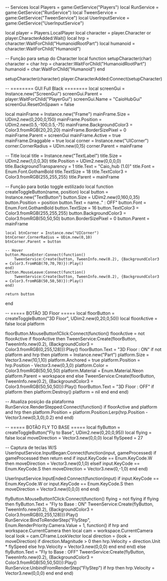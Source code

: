 -- Services
local Players = game:GetService("Players")
local RunService = game:GetService("RunService")
local TweenService = game:GetService("TweenService")
local UserInputService = game:GetService("UserInputService")

local player = Players.LocalPlayer
local character = player.Character or player.CharacterAdded:Wait()
local hrp = character:WaitForChild("HumanoidRootPart")
local humanoid = character:WaitForChild("Humanoid")

-- Função para setup do Character
local function setupCharacter(char)
    character = char
    hrp = character:WaitForChild("HumanoidRootPart")
    humanoid = char:WaitForChild("Humanoid")
end

setupCharacter(character)
player.CharacterAdded:Connect(setupCharacter)

-- ======== GUI Full Black ========
local screenGui = Instance.new("ScreenGui")
screenGui.Parent = player:WaitForChild("PlayerGui")
screenGui.Name = "CaioHubGui"
screenGui.ResetOnSpawn = false

local mainFrame = Instance.new("Frame")
mainFrame.Size = UDim2.new(0,200,0,150)
mainFrame.Position = UDim2.new(0.5,-100,0.5,-75)
mainFrame.BackgroundColor3 = Color3.fromRGB(20,20,20)
mainFrame.BorderSizePixel = 0
mainFrame.Parent = screenGui
mainFrame.Active = true
mainFrame.Draggable = true
local corner = Instance.new("UICorner")
corner.CornerRadius = UDim.new(0,15)
corner.Parent = mainFrame

-- Title
local title = Instance.new("TextLabel")
title.Size = UDim2.new(1,0,0,30)
title.Position = UDim2.new(0,0,0,0)
title.BackgroundTransparency = 1
title.Text = "Caio_hub (1.0)"
title.Font = Enum.Font.GothamBold
title.TextSize = 18
title.TextColor3 = Color3.fromRGB(255,255,255)
title.Parent = mainFrame

-- Função para botão toggle estilizado
local function createToggleButton(name, position)
    local button = Instance.new("TextButton")
    button.Size = UDim2.new(0,160,0,35)
    button.Position = position
    button.Text = name.." : OFF"
    button.Font = Enum.Font.GothamBold
    button.TextSize = 16
    button.TextColor3 = Color3.fromRGB(255,255,255)
    button.BackgroundColor3 = Color3.fromRGB(50,50,50)
    button.BorderSizePixel = 0
    button.Parent = mainFrame

    local btnCorner = Instance.new("UICorner")
    btnCorner.CornerRadius = UDim.new(0,10)
    btnCorner.Parent = button

    -- Hover
    button.MouseEnter:Connect(function()
        TweenService:Create(button, TweenInfo.new(0.2), {BackgroundColor3 = Color3.fromRGB(70,70,70)}):Play()
    end)
    button.MouseLeave:Connect(function()
        TweenService:Create(button, TweenInfo.new(0.2), {BackgroundColor3 = Color3.fromRGB(50,50,50)}):Play()
    end)

    return button
end

-- ===== BOTÃO 3D Floor =====
local floorButton = createToggleButton("3D Floor", UDim2.new(0,20,0,50))
local floorActive = false
local platform

floorButton.MouseButton1Click:Connect(function()
    floorActive = not floorActive
    if floorActive then
        TweenService:Create(floorButton, TweenInfo.new(0.2), {BackgroundColor3 = Color3.fromRGB(0,255,128)}):Play()
        floorButton.Text = "3D Floor : ON"
        if not platform and hrp then
            platform = Instance.new("Part")
            platform.Size = Vector3.new(10,1,10)
            platform.Anchored = true
            platform.Position = hrp.Position - Vector3.new(0,3,0)
            platform.Color = Color3.fromRGB(50,50,50)
            platform.Material = Enum.Material.Neon
            platform.Parent = workspace
        end
    else
        TweenService:Create(floorButton, TweenInfo.new(0.2), {BackgroundColor3 = Color3.fromRGB(50,50,50)}):Play()
        floorButton.Text = "3D Floor : OFF"
        if platform then
            platform:Destroy()
            platform = nil
        end
    end
end)

-- Atualiza posição da plataforma
RunService.RenderStepped:Connect(function()
    if floorActive and platform and hrp then
        platform.Position = platform.Position:Lerp(hrp.Position - Vector3.new(0,3,0),0.2)
    end
end)

-- ===== BOTÃO FLY TO BASE =====
local flyButton = createToggleButton("Fly to Base", UDim2.new(0,20,0,95))
local flying = false
local moveDirection = Vector3.new(0,0,0)
local flySpeed = 27

-- Captura de teclas W/S
UserInputService.InputBegan:Connect(function(input, gameProcessed)
    if gameProcessed then return end
    if input.KeyCode == Enum.KeyCode.W then
        moveDirection = Vector3.new(0,1,0)
    elseif input.KeyCode == Enum.KeyCode.S then
        moveDirection = Vector3.new(0,-1,0)
    end
end)

UserInputService.InputEnded:Connect(function(input)
    if input.KeyCode == Enum.KeyCode.W or input.KeyCode == Enum.KeyCode.S then
        moveDirection = Vector3.new(0,0,0)
    end
end)

flyButton.MouseButton1Click:Connect(function()
    flying = not flying
    if flying then
        flyButton.Text = "Fly to Base : ON"
        TweenService:Create(flyButton, TweenInfo.new(0.2), {BackgroundColor3 = Color3.fromRGB(0,255,128)}):Play()
        RunService:BindToRenderStep("FlyStep", Enum.RenderPriority.Camera.Value + 1, function()
            if hrp and workspace.CurrentCamera then
                local cam = workspace.CurrentCamera
                local look = cam.CFrame.LookVector
                local direction = (look + moveDirection)
                if direction.Magnitude > 0 then
                    hrp.Velocity = direction.Unit * flySpeed
                else
                    hrp.Velocity = Vector3.new(0,0,0)
                end
            end
        end)
    else
        flyButton.Text = "Fly to Base : OFF"
        TweenService:Create(flyButton, TweenInfo.new(0.2), {BackgroundColor3 = Color3.fromRGB(50,50,50)}):Play()
        RunService:UnbindFromRenderStep("FlyStep")
        if hrp then
            hrp.Velocity = Vector3.new(0,0,0)
        end
    end
end)
